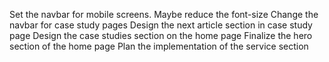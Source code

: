 Set the navbar for mobile screens. Maybe reduce the font-size
Change the navbar for case study pages
Design the next article section in case study page
Design the case studies section on the home page
Finalize the hero section of the home page
Plan the implementation of the service section
